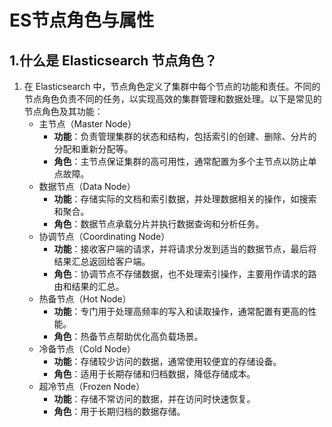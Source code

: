 # ES节点角色与属性

## 1.什么是 Elasticsearch 节点角色？

1. 在 Elasticsearch 中，节点角色定义了集群中每个节点的功能和责任。不同的节点角色负责不同的任务，以实现高效的集群管理和数据处理。以下是常见的节点角色及其功能：
   - 主节点（Master Node）
     - **功能**：负责管理集群的状态和结构，包括索引的创建、删除、分片的分配和重新分配等。
     - **角色**：主节点保证集群的高可用性，通常配置为多个主节点以防止单点故障。
   - 数据节点（Data Node）
     - **功能**：存储实际的文档和索引数据，并处理数据相关的操作，如搜索和聚合。
     - **角色**：数据节点承载分片并执行数据查询和分析任务。
   - 协调节点（Coordinating Node）
     - **功能**：接收客户端的请求，并将请求分发到适当的数据节点，最后将结果汇总返回给客户端。
     - **角色**：协调节点不存储数据，也不处理索引操作，主要用作请求的路由和结果的汇总。
   - 热备节点（Hot Node）
     - **功能**：专门用于处理高频率的写入和读取操作，通常配置有更高的性能。
     - **角色**：热备节点帮助优化高负载场景。
   - 冷备节点（Cold Node）
     - **功能**：存储较少访问的数据，通常使用较便宜的存储设备。
     - **角色**：适用于长期存储和归档数据，降低存储成本。
   - 超冷节点（Frozen Node）
     - **功能**：存储不常访问的数据，并在访问时快速恢复。
     - **角色**：用于长期归档的数据存储。